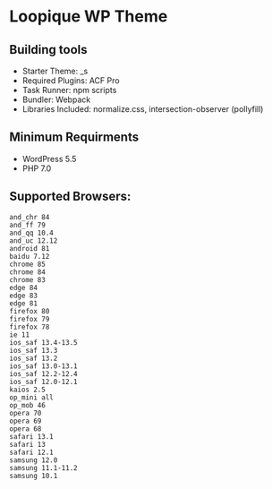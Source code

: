 
# Loopique WP Theme

## Building tools

* Starter Theme: _s 
* Required Plugins: ACF Pro 
* Task Runner: npm scripts 
* Bundler: Webpack 
* Libraries Included: normalize.css, intersection-observer (pollyfill)

## Minimum Requirments

* WordPress 5.5
* PHP 7.0


## Supported Browsers: 
````
and_chr 84
and_ff 79
and_qq 10.4
and_uc 12.12
android 81
baidu 7.12
chrome 85
chrome 84
chrome 83
edge 84
edge 83
edge 81
firefox 80
firefox 79
firefox 78
ie 11
ios_saf 13.4-13.5
ios_saf 13.3
ios_saf 13.2
ios_saf 13.0-13.1
ios_saf 12.2-12.4
ios_saf 12.0-12.1
kaios 2.5
op_mini all
op_mob 46
opera 70
opera 69
opera 68
safari 13.1
safari 13
safari 12.1
samsung 12.0
samsung 11.1-11.2
samsung 10.1
````
